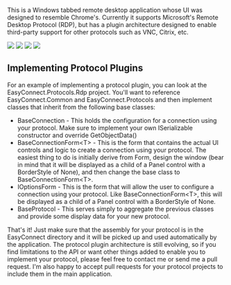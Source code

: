 This is a Windows tabbed remote desktop application whose UI was designed to resemble Chrome's.  Currently it supports Microsoft's Remote Desktop Protocol (RDP), but has a plugin architecture designed to enable third-party support for other protocols such as VNC, Citrix, etc.

<a href="http://lstratman.github.com/EasyConnect/images/screenshots/bookmarks.jpg" target="_new"><img src="http://lstratman.github.com/EasyConnect/images/screenshots/thumbnails/bookmarks.jpg"/></a>
<a href="http://lstratman.github.com/EasyConnect/images/screenshots/sessions.jpg" target="_new"><img src="http://lstratman.github.com/EasyConnect/images/screenshots/thumbnails/sessions.jpg"/></a>
<a href="http://lstratman.github.com/EasyConnect/images/screenshots/globaloptions.jpg" target="_new"><img src="http://lstratman.github.com/EasyConnect/images/screenshots/thumbnails/globaloptions.jpg"/></a>
<a href="http://lstratman.github.com/EasyConnect/images/screenshots/history.jpg" target="_new"><img src="http://lstratman.github.com/EasyConnect/images/screenshots/thumbnails/history.jpg"/></a>

## Implementing Protocol Plugins

For an example of implementing a protocol plugin, you can look at the EasyConnect.Protocols.Rdp project.  You'll want to reference EasyConnect.Common and EasyConnect.Protocols and then implement classes that inherit from the following base classes:

* BaseConnection - This holds the configuration for a connection using your protocol.  Make sure to implement your own ISerializable constructor and override GetObjectData()
* BaseConnectionForm&lt;T&gt; - This is the form that contains the actual UI controls and logic to create a connection using your protocol.  The easiest thing to do is initially derive from Form, design the window (bear in mind that it will be displayed as a child of a Panel control with a BorderStyle of None), and then change the base class to BaseConnectionForm&lt;T&gt;.
* IOptionsForm - This is the form that will allow the user to configure a connection using your protocol.  Like BaseConnectionForm&lt;T&gt;, this will be displayed as a child of a Panel control with a BorderStyle of None.
* BaseProtocol - This serves simply to aggregate the previous classes and provide some display data for your new protocol.

That's it!  Just make sure that the assembly for your protocol is in the EasyConnect directory and it will be picked up and used automatically by the application.  The protocol plugin architecture is still evolving, so if you find limitations to the API or want other things added to enable you to implement your protocol, please feel free to contact me or send me a pull request.  I'm also happy to accept pull requests for your protocol projects to include them in the main application.
